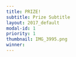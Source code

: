 ```yaml
---
title: PRIZE!
subtitle: Prize Subtitle
layout: 2017_default
modal-id: 1
priority: 1
thumbnail: IMG_3995.png
winner:
---
```

